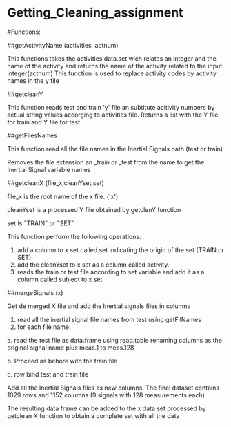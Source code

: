 # Getting_Cleaning_assignment

#Functions:

##getActivityName (activities, actnum)

This functions takes the activities data.set wich relates an integer and the name of the activity and returns the name of the activity related to the input integer(actnum)
This function is used to replace activity codes by activity names in the y file

##getcleanY

This function reads test and train 'y' file an subtitute acitivity numbers by actual string values accorging to activities file. 
Returns a list with the Y file for train and Y file for test

##getFilesNames

This function read all the file names in the Inertial Signals path (test or train)

Removes the file extension an _train or _test from the name to get the Inertial Signal variable names


##getcleanX (file_x,cleanYset,set)

file_x is the root name of the x file. ('x')

cleanYset is a processed Y file obtained by getclenY function

set is "TRAIN" or "SET"

This function perform the following operations:

1. add a column to x set  called set indicating the origin of the set (TRAIN or SET)
2. add the cleanYset to x set as a column called activity.
3. reads the train or test file according to set variable and add it as a column called subject to x set

##mergeSignals (x)

Get de merged X file and add the Inertial signals files in columns

1. read all the inertial signal file names from test using getFilNames
2. for each file name: 
  
  a. read the test file as data.frame using read.table renaming columns as the original signal name plus meas.1 to meas.128 
  
  b.  Proceed as behore with the train file 
  
  c. row bind test and train file 

Add all the Inertial Signals files as new columns. The final dataset contains 1029 rows and 1152 columns (9 signals with 128 measurements each)

The resulting data frame can be added to the x data set processed by getclean X function to obtain a complete set with all the data
